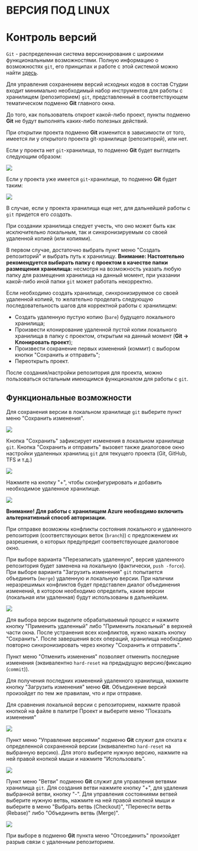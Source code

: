 # ВЕРСИЯ ПОД LINUX

# Контроль версий

`Git` - распределенная система версионирования с широкими функциональными возможностями. Полную информацию о возможностях `git`, его принципах и работе с этой системой можно найти [здесь](https://git-scm.com/book/en/v2).

Для управления сохранением версий исходных кодов в состав Студии входит минимально необходимый набор инструментов для работы с хранилищем (репозиторием) `git`, представленный в соответствующем тематическом подменю **Git** главного окна.

До того, как пользователь откроет какой-либо проект, пункты подменю **Git** не будут выполнять каких-либо полезных действий.

При открытии проекта подменю **Git** изменится в зависимости от того, имеется ли у открытого проекта git-хранилище (репозиторий), или нет.

Если у проекта нет `git`-хранилища, то подменю **Git** будет выглядеть следующим образом:

![](../resources/projects/no-git-repository-menu.png)

Если у проекта уже имеется `git`-хранилище, то подменю **Git** будет таким:

![](../resources/projects/git-repository-exists-menu.png)

В случае, если у проекта хранилища еще нет, для дальнейшей работы с `git` придется его *создать*.

При создании хранилища следует учесть, что оно может быть как исключительно локальным, так и синхронизируемым со своей удаленной копией (или копиями).

В первом случае, достаточно выбрать пункт меню "Создать репозиторий" и выбрать путь к хранилищу. **Внимание: Настоятельно рекомендуется выбирать папку с проектом в качестве папки размещения хранилища:** несмотря на возможность указать любую папку для размещения хранилища на данный момент, при указании какой-либо иной папки `git` может работать некорректно.

Если необходимо создать хранилище, синхронизируемое со своей удаленной копией, то желательно проделать следующую последовательность шагов для корректной работы с хранилищем:
 - Создать удаленную пустую копию (`bare`) будущего локального хранилища;
 - Произвести клонирование удаленной пустой копии локального хранилища в папку с проектом, открытым на данный момент (**Git -> Клонировать проект**);
 - Произвести сохранение первых изменений (коммит) с выбором кнопки "Сохранить и отправить";
 - Переоткрыть проект.

После создания/настройки репозитория для проекта, можно пользоваться остальным имеющимся функционалом для работы с `git`.

## Функциональные возможности

Для сохранения версии в локальном хранилище `git` выберите пункт меню "Сохранить изменения".

![](../resources/projects/git-commit-window.png)

Кнопка "Сохранить" зафиксирует изменения в локальном хранилище `git`. Кнопка "Сохранить и отправить" вызовет также диалоговое окно настройки удаленных хранилищ `git` для текущего проекта (Git, GitHub, TFS и т.д.)

![](../resources/projects/git-remote-repositories.png)

Нажмите на кнопку "+", чтобы сконфигурировать и добавить необходимое удаленное хранилище.

![](../resources/projects/git-edit-remote-repository.png)

**Внимание! Для работы с хранилищем Azure необходимо включить альтернативный способ авторизации.**

При отправке возможны конфликты состояния локального и удаленного репозитория (соответствующих веток (`branch`)) с предложением их разрешения, о которых предупредит соответствующее диалоговое окно.

При выборе варианта "Перезаписать удаленную", версия удаленного репозитория будет заменена на локальную (фактически, `push -force`). При выборе варианта "Загрузить изменения" `git` попытается объединить (`merge`) удаленную и локальную версии. При наличии неразрешимых конфликтов будет представлен диалог объединения изменений, в котором необходимо определить, какие версии (локальная или удаленная) будут использованы в дальнейшем.

![](../resources/projects/git-difference.png)

Для выбора версии выделите обрабатываемый процесс и нажмите кнопку "Применить удаленный" либо "Применить локальный" в верхней части окна. После устранения всех конфликтов, нужно нажать кнопку "Сохранить". После завершения всех операций, хранилища необходимо повторно синхронизировать через кнопку "Сохранить и отправить".

Пункт меню "Отменить изменения" позволяет отменить последние изменения (эквивалентно `hard-reset` на предыдущую версию/фиксацию (`commit`)).

Для получения последних изменений удаленного хранилища, нажмите кнопку "Загрузить изменения" меню **Git**. Объединение версий произойдет по тем же правилам, что и при отправке.

Для сравнения локальной версии с репозиторием, нажмите правой кнопкой на файле в палитре Проект и выберите меню "Показать изменения"

![](../resources/projects/git-show-difference.png)

Пункт меню "Управление версиями" подменю **Git** служит для отката к определенной сохраненной версии (эквивалентно `hard-reset` на выбранную версию). Для этого выберите нужную версию, нажмите на ней правой кнопкой мыши и нажмите "Использовать".

![](../resources/projects/git-select-commit.png)

Пункт меню "Ветви" подменю **Git** служит для управления ветвями хранилища `git`. Для создания ветви нажмите кнопку "+", для удаления выбранной ветви, кнопку "-". Для управления состояниями ветвей выберите нужную ветвь, нажмите на ней правой кнопкой мыши и выберите в меню "Выбрать ветвь (Checkout)", "Перенести ветвь (Rebase)" либо "Объединить ветвь (Merge)".

![](../resources/projects/git-branches-list.png)

При выборе в подменю **Git** пункта меню "Отсоединить" произойдет разрыв связи с удаленным репозиторием.
